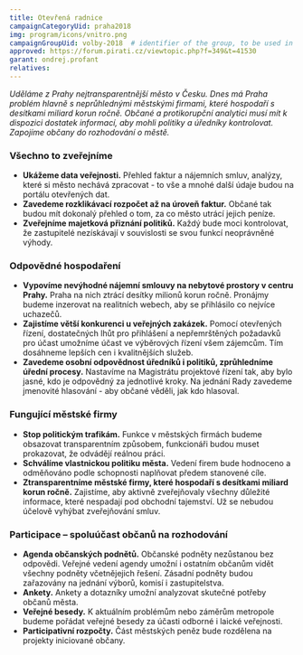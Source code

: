 ```yaml
---
title: Otevřená radnice
campaignCategoryUid: praha2018
img: program/icons/vnitro.png
campaignGroupUid: volby-2018  # identifier of the group, to be used in program point
approved: https://forum.pirati.cz/viewtopic.php?f=349&t=41530
garant: ondrej.profant
relatives:
---
```


*Uděláme z Prahy nejtransparentnější město v Česku. Dnes má Praha problém hlavně
s neprůhlednými městskými firmami, které hospodaří s desítkami miliard korun ročně.
Občané a protikorupční analytici musí mít k dispozici dostatek informací, aby mohli
politiky a úředníky kontrolovat. Zapojíme občany do rozhodování o městě.*

### Všechno to zveřejníme
* **Ukážeme data veřejnosti.** Přehled faktur a nájemních smluv, analýzy, které si město
nechává zpracovat - to vše a mnohé další údaje budou na portálu otevřených dat.
* **Zavedeme rozklikávací rozpočet až na úroveň faktur.** Občané tak budou mít dokonalý přehled o tom, za co město utrácí jejich peníze.
* **Zveřejníme majetková přiznání politiků.** Každý bude moci kontrolovat, že
zastupitelé nezískávají v souvislosti se svou funkcí neoprávněné výhody.

### Odpovědné hospodaření
* **Vypovíme nevýhodné nájemní smlouvy na nebytové prostory v centru Prahy.**
Praha na nich ztrácí desítky milionů korun ročně. Pronájmy budeme inzerovat na
realitních webech, aby se přihlásilo co nejvíce uchazečů.
* **Zajistíme větší konkurenci u veřejných zakázek.** Pomocí otevřených řízení,
dostatečných lhůt pro přihlášení a nepřemrštěných požadavků pro účast umožníme
účast ve výběrových řízení všem zájemcům. Tím dosáhneme lepších cen i
kvalitnějších služeb.
* **Zavedeme osobní odpovědnost úředníků i politiků, zprůhledníme úřední procesy.** Nastavíme na Magistrátu projektové řízení tak, aby bylo jasné, kdo je
odpovědný za jednotlivé kroky. Na jednání Rady zavedeme jmenovité hlasování -
aby občané věděli, jak kdo hlasoval.

### Fungující městské firmy
* **Stop politickým trafikám.** Funkce v městských firmách budeme obsazovat
transparentním způsobem, funkcionáři budou muset prokazovat, že odvádějí reálnou
práci.
* **Schválíme vlastnickou politiku města.** Vedení firem bude hodnoceno a
odměňováno podle schopnosti naplňovat předem stanovené cíle.
* **Ztransparentníme městské firmy​, které hospodaří s desítkami miliard korun ročně.**
Zajistíme, aby aktivně zveřejňovaly všechny důležité informace, které nespadají pod
obchodní tajemství. Už se nebudou účelově vyhýbat zveřejňování smluv.

### Participace – spoluúčast občanů na rozhodování
* **Agenda občanských podnětů.** Občanské podněty nezůstanou bez odpovědi.
Veřejné vedení agendy umožní i ostatním občanům vidět všechny podněty včetnějejich řešení. Zásadní podněty budou zařazovány na jednání výborů, komisí i
zastupitelstva.
* **Ankety.** Ankety a dotazníky umožní analyzovat skutečné potřeby občanů města.
* **Veřejné besedy.** K aktuálním problémům nebo záměrům metropole budeme pořádat
veřejné besedy za účasti odborné i laické veřejnosti.
* **Participativní rozpočty.** Část městských peněz bude rozdělena na projekty
iniciované občany.
